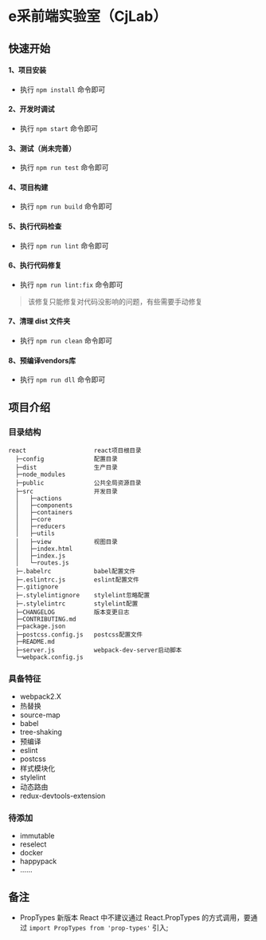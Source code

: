 # e采前端实验室（CjLab）

## 快速开始

#### 1、项目安装
- 执行 `npm install` 命令即可

#### 2、开发时调试
- 执行 `npm start` 命令即可

#### 3、测试（尚未完善）
- 执行 `npm run test` 命令即可

#### 4、项目构建
- 执行 `npm run build` 命令即可

#### 5、执行代码检查
- 执行 `npm run lint` 命令即可

#### 6、执行代码修复
- 执行 `npm run lint:fix` 命令即可
> 该修复只能修复对代码没影响的问题，有些需要手动修复

#### 7、清理 dist 文件夹
- 执行 `npm run clean` 命令即可

#### 8、预编译vendors库
- 执行 `npm run dll` 命令即可

## 项目介绍

### 目录结构

```
react                   react项目根目录
  ├─config              配置目录
  ├─dist                生产目录
  ├─node_modules
  ├─public              公共全局资源目录
  ├─src                 开发目录
  │   ├─actions
  │   ├─components
  │   ├─containers
  │   ├─core
  │   ├─reducers
  │   ├─utils
  │   ├─view            视图目录
  │   ├─index.html
  │   ├─index.js
  │   └─routes.js
  ├─.babelrc            babel配置文件
  ├─.eslintrc.js        eslint配置文件
  ├─.gitignore
  ├─.stylelintignore    stylelint忽略配置
  ├─.stylelintrc        stylelint配置
  ├─CHANGELOG           版本变更日志
  ├─CONTRIBUTING.md     
  ├─package.json
  ├─postcss.config.js   postcss配置文件
  ├─README.md
  ├─server.js           webpack-dev-server启动脚本
  └─webpack.config.js
```

### 具备特征

- webpack2.X
- 热替换
- source-map
- babel
- tree-shaking
- 预编译
- eslint
- postcss
- 样式模块化
- stylelint
- 动态路由
- redux-devtools-extension

### 待添加
- immutable
- reselect
- docker
- happypack
- ……

## 备注
- PropTypes 新版本 React 中不建议通过 React.PropTypes 的方式调用，要通过 `import PropTypes from 'prop-types'` 引入;